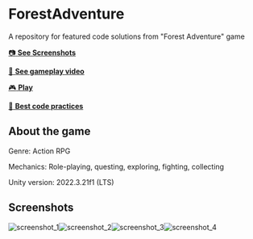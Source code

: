 # ForestAdventure
A repository for featured code solutions from "Forest Adventure" game

[:camera: **See Screenshots**](#screenshots)

[:movie_camera: **See gameplay video**](https://www.youtube.com/watch?v=sgSresFOms8)

[:video_game: **Play**](https://yankeezulu.itch.io/forest-adventure)

[:100: **Best сode practices**](#best-сode-practices-in-this-project)

## About the game
Genre: Action RPG

Mechanics: Role-playing, questing, exploring, fighting, collecting

Unity version: 2022.3.21f1 (LTS)

## Screenshots
<div style="display:flex;">
  <img src="https://github.com/YankeeZuluDev/ForestAdventure/assets/129124150/c3af23b0-fb2e-40d0-af53-5a3450217d94" alt="screenshot_1">
  <img src="https://github.com/YankeeZuluDev/ForestAdventure/assets/129124150/c0c29abf-6205-4506-8689-ff29a93a4746" alt="screenshot_2">
  <img src="https://github.com/YankeeZuluDev/ForestAdventure/assets/129124150/c3766b0e-7049-482f-b256-15846546722c" alt="screenshot_3">
  <img src="https://github.com/YankeeZuluDev/ForestAdventure/assets/129124150/9a258ba7-0008-4a10-a12c-b50bd878d724" alt="screenshot_4">
</div>
